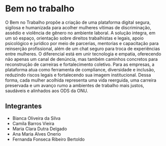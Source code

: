 # Bem no trabalho

 O Bem no Trabalho propõe a criação de uma plataforma digital segura, sigilosa e humanizada
para acolher mulheres vítimas de discriminação, assédio e violência de gênero no ambiente
laboral. A solução integra, em um só espaço, orientação sobre direitos trabalhistas e legais, apoio
psicológico e jurídico por meio de parcerias, mentorias e capacitação para reinserção profissional,
além de um chat seguro para troca de experiências entre mulheres. O diferencial está em
unir tecnologia e empatia, oferecendo não apenas um canal de denúncia, mas também caminhos
concretos para reconstrução de carreiras e fortalecimento coletivo. Para as empresas, a
plataforma atua como ferramenta de compliance, diversidade e inclusão, reduzindo riscos legais e
fortalecendo sua imagem institucional. Dessa forma, cada mulher acolhida representa uma vida
reerguida, uma carreira preservada e um avanço rumo a ambientes de trabalho mais justos,
saudáveis e alinhados aos ODS da ONU.


## Integrantes

* Bianca Oliveira da Silva
* Camila Barros Vieira
* Maria Clara Dutra Delgado
* Ana Maria Alves Onerio
* Fernanda Fonseca Ribeiro Bertoldo
